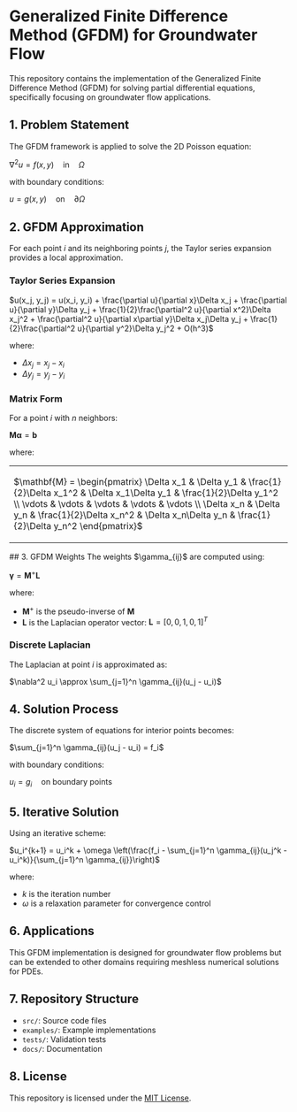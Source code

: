 # Generalized Finite Difference Method (GFDM) for Groundwater Flow

This repository contains the implementation of the Generalized Finite Difference Method (GFDM) for solving partial differential equations, specifically focusing on groundwater flow applications.

## 1. Problem Statement
The GFDM framework is applied to solve the 2D Poisson equation:

$\nabla^2 u = f(x, y) \quad \text{in} \quad \Omega$

with boundary conditions:

$u = g(x, y) \quad \text{on} \quad \partial\Omega$

## 2. GFDM Approximation
For each point $i$ and its neighboring points $j$, the Taylor series expansion provides a local approximation.

### Taylor Series Expansion
$u(x_j, y_j) = u(x_i, y_i) + \frac{\partial u}{\partial x}\Delta x_j + \frac{\partial u}{\partial y}\Delta y_j + \frac{1}{2}\frac{\partial^2 u}{\partial x^2}\Delta x_j^2 + \frac{\partial^2 u}{\partial x\partial y}\Delta x_j\Delta y_j + \frac{1}{2}\frac{\partial^2 u}{\partial y^2}\Delta y_j^2 + O(h^3)$

where:
- $\Delta x_j = x_j - x_i$
- $\Delta y_j = y_j - y_i$

### Matrix Form
For a point $i$ with $n$ neighbors:

$\mathbf{M}\boldsymbol{\alpha} = \mathbf{b}$

where:

<div align="center">
<table>
<tr><td>

$\mathbf{M} = \begin{pmatrix} 
\Delta x_1 & \Delta y_1 & \frac{1}{2}\Delta x_1^2 & \Delta x_1\Delta y_1 & \frac{1}{2}\Delta y_1^2 \\
\vdots & \vdots & \vdots & \vdots & \vdots \\
\Delta x_n & \Delta y_n & \frac{1}{2}\Delta x_n^2 & \Delta x_n\Delta y_n & \frac{1}{2}\Delta y_n^2 
\end{pmatrix}$

</td></tr>
</table>
</div>
## 3. GFDM Weights
The weights $\gamma_{ij}$ are computed using:

$\boldsymbol{\gamma} = \mathbf{M}^+ \mathbf{L}$

where:
- $\mathbf{M}^+$ is the pseudo-inverse of $\mathbf{M}$
- $\mathbf{L}$ is the Laplacian operator vector: $\mathbf{L} = [0, 0, 1, 0, 1]^T$

### Discrete Laplacian
The Laplacian at point $i$ is approximated as:

$\nabla^2 u_i \approx \sum_{j=1}^n \gamma_{ij}(u_j - u_i)$

## 4. Solution Process
The discrete system of equations for interior points becomes:

$\sum_{j=1}^n \gamma_{ij}(u_j - u_i) = f_i$

with boundary conditions:

$u_i = g_i \quad \text{on boundary points}$

## 5. Iterative Solution
Using an iterative scheme:

$u_i^{k+1} = u_i^k + \omega \left(\frac{f_i - \sum_{j=1}^n \gamma_{ij}(u_j^k - u_i^k)}{\sum_{j=1}^n \gamma_{ij}}\right)$

where:
- $k$ is the iteration number
- $\omega$ is a relaxation parameter for convergence control

## 6. Applications
This GFDM implementation is designed for groundwater flow problems but can be extended to other domains requiring meshless numerical solutions for PDEs.

## 7. Repository Structure
- `src/`: Source code files
- `examples/`: Example implementations
- `tests/`: Validation tests
- `docs/`: Documentation

## 8. License
This repository is licensed under the [MIT License](LICENSE).
